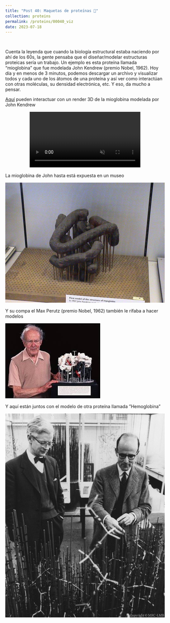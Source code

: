 ```yaml
---
title: "Post 40: Maquetas de proteínas 🎨"
collection: proteins
permalink: /proteins/00040_viz
date: 2023-07-18
---
```


&nbsp;

Cuenta la leyenda que cuando la biología estructural estaba naciendo por ahí de los 60s, la gente pensaba que el diseñar/modelar estructuras proteicas sería un trabajo. Un ejemplo es esta proteína llamada “mioglobina” que fue modelada John Kendrew (premio Nobel, 1962). Hoy día y en menos de 3 minutos, podemos descargar un archivo y visualizar todos y cada uno de los átomos de una proteína y así ver como interactúan con otras moléculas, su densidad electrónica, etc. Y eso, da mucho a pensar.

[Aquí](https://collection.sciencemuseumgroup.org.uk/objects/co13543/kendrews-original-model-of-the-myoglobin-molecule-molecular-models-proteins) pueden interactuar con un render 3D de la mioglobina modelada por John Kendrew

<div>
<center>
<video width="350" autoplay="autoplay" loop="true" controls muted>
  <source src="/images/proteins/00040_vid.mp4" type="video/mp4">
  Your browser does not support the video tag.
</video>
</center>
</div>

La mioglobina de John hasta está expuesta en un museo

![img](/images/proteins/00040_mio.jpg)

Y su compa el Max Perutz (premio Nobel, 1962) también le rifaba a hacer modelos


![img](/images/proteins/00040_max.jpg)

Y aquí están juntos con el modelo de otra proteína llamada ”Hemoglobina”

![img](/images/proteins/00040_hemo.jpg)



